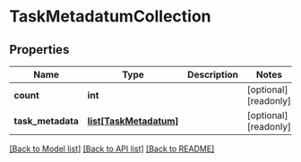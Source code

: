 # TaskMetadatumCollection

## Properties
Name | Type | Description | Notes
------------ | ------------- | ------------- | -------------
**count** | **int** |  | [optional] [readonly] 
**task_metadata** | [**list[TaskMetadatum]**](TaskMetadatum.md) |  | [optional] [readonly] 

[[Back to Model list]](../README.md#documentation-for-models) [[Back to API list]](../README.md#documentation-for-api-endpoints) [[Back to README]](../README.md)


